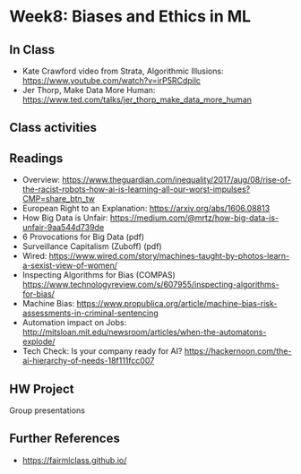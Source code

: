 # Week8:  Biases and Ethics in ML

## In Class

* Kate Crawford video from Strata, Algorithmic Illusions: https://www.youtube.com/watch?v=irP5RCdpilc
* Jer Thorp, Make Data More Human: https://www.ted.com/talks/jer_thorp_make_data_more_human

## Class activities


## Readings

* Overview: https://www.theguardian.com/inequality/2017/aug/08/rise-of-the-racist-robots-how-ai-is-learning-all-our-worst-impulses?CMP=share_btn_tw
* European Right to an Explanation: https://arxiv.org/abs/1606.08813
* How Big Data is Unfair: https://medium.com/@mrtz/how-big-data-is-unfair-9aa544d739de
* 6 Provocations for Big Data (pdf)
* Surveillance Capitalism (Zuboff) (pdf)
* Wired: https://www.wired.com/story/machines-taught-by-photos-learn-a-sexist-view-of-women/
* Inspecting Algorithms for Bias (COMPAS) https://www.technologyreview.com/s/607955/inspecting-algorithms-for-bias/
* Machine Bias: https://www.propublica.org/article/machine-bias-risk-assessments-in-criminal-sentencing
* Automation impact on Jobs: http://mitsloan.mit.edu/newsroom/articles/when-the-automatons-explode/
* Tech Check: Is your company ready for AI? https://hackernoon.com/the-ai-hierarchy-of-needs-18f111fcc007

## HW Project

Group presentations

## Further References

* https://fairmlclass.github.io/
